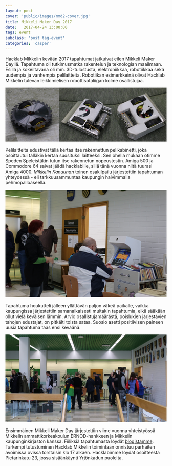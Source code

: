 ```yaml
---
layout: post
cover: 'public/images/mmd2-cover.jpg'
title: Mikkeli Maker Day 2017
date:   2017-04-24 13:00:00
tags: event
subclass: 'post tag-event'
categories: 'casper'
---
```


Hacklab Mikkelin kevään 2017 tapahtumat jatkuivat eilen Mikkeli Maker Dayllä. Tapahtuma oli tutkimusmatka rakentelun ja teknologian maailmaan. Esillä ja kokeiltavana oli mm. 3D-tulostusta, elektroniikkaa, robotiikkaa sekä uudempia ja vanhempia pelilaitteita. Robotiikan esimerkkeinä olivat Hacklab Mikkelin tulevan leikkimielisen robottisotaliigan kolme osallistujaa.

![](/public/images/mmd2-robot.jpg)

Pelilaitteita edustivat tällä kertaa itse rakennettun pelikabinetti, joka osoittautui tälläkin kertaa suosituksi laitteeksi. Sen ohella mukaan otimme Speden Speleistäkin tutun itse rakennetun nopeustestin. Amiga 500 ja Commodore 64 saivat jäädä hacklabille, sillä tänä vuonna niitä tuurasi Amiga 4000. *Mikkelin Kanuunan* toinen osakilpailu järjestettiin tapahtuman yhteydessä - eli tarkkuusammuntaa kaupungin halvimmalla pehmopalloaseella.

![](/public/images/mmd2-pelit.jpg)

Tapahtuma houkutteli jälleen yllättävän paljon väkeä paikalle, vaikka kaupungissa järjestettiin samanaikaisesti muitakin tapahtumia, eikä sääkään ollut vielä keväisen lämmin. Arvio osallistujamäärästä, poislukien järjestävien tahojen edustajat, on pitkälti toista sataa. Suosio asetti positiivisen paineen uusia tapahtuma taas ensi keväänä. 

![](/public/images/mmd2-yleis.jpg)

Ensimmäinen Mikkeli Maker Day järjestettiin viime vuonna yhteistyössä Mikkelin ammattikorkeakoulun ERNOD-hankkeen ja Mikkelin kaupunginkirjaston kanssa. Fiiliksiä tapahtumasta löydät [blogistamme](http://mikkeli.hacklab.fi/mikkeli-maker-day/). Tarkempi tutustuminen Hacklab Mikkelin toimintaan onnistuu parhaiten avoimissa ovissa torstaisin klo 17 alkaen. Hacklabimme löydät osoitteesta Pietarinkatu 23, jossa sisäänkäynti Yrjönkadun puolelta.